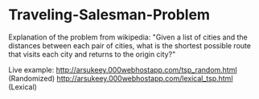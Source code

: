 # Traveling-Salesman-Problem
Explanation of the problem from wikipedia: "Given a list of cities and the distances between each pair of cities, what is the shortest possible route that visits each city and returns to the origin city?" 

Live example: http://arsukeey.000webhostapp.com/tsp_random.html (Randomized) 
             http://arsukeey.000webhostapp.com/lexical_tsp.html (Lexical)
